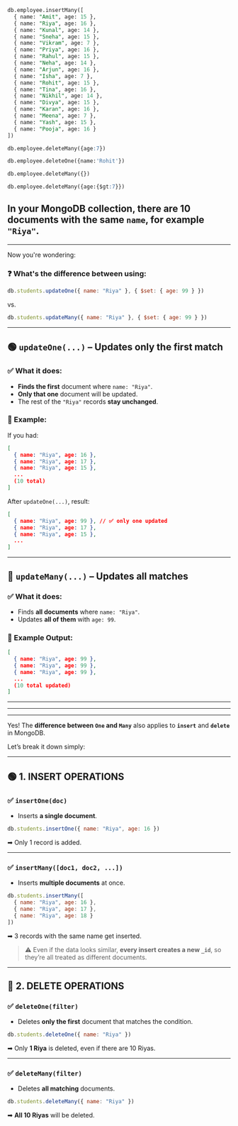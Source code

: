 ```sql
db.employee.insertMany([
  { name: "Amit", age: 15 },
  { name: "Riya", age: 16 },
  { name: "Kunal", age: 14 },
  { name: "Sneha", age: 15 },
  { name: "Vikram", age: 7 },
  { name: "Priya", age: 16 },
  { name: "Rahul", age: 15 },
  { name: "Neha", age: 14 },
  { name: "Arjun", age: 16 },
  { name: "Isha", age: 7 },
  { name: "Rohit", age: 15 },
  { name: "Tina", age: 16 },
  { name: "Nikhil", age: 14 },
  { name: "Divya", age: 15 },
  { name: "Karan", age: 16 },
  { name: "Meena", age: 7 },
  { name: "Yash", age: 15 },
  { name: "Pooja", age: 16 }
])

db.employee.deleteMany({age:7})

db.employee.deleteOne({name:'Rohit'})

db.employee.deleteMany({})

db.employee.deleteMany({age:{$gt:7}})

```

## In your MongoDB collection, **there are 10 documents with the same `name`, for example `"Riya"`**.

---

Now you're wondering:

### ❓ What's the difference between using:

```js
db.students.updateOne({ name: "Riya" }, { $set: { age: 99 } })
```

vs.

```js
db.students.updateMany({ name: "Riya" }, { $set: { age: 99 } })
```

---

## 🟢 `updateOne(...)` – Updates **only the first match**

### ✅ What it does:

* **Finds the first** document where `name: "Riya"`.
* **Only that one** document will be updated.
* The rest of the `"Riya"` records **stay unchanged**.

### 🧾 Example:

If you had:

```json
[
  { name: "Riya", age: 16 },
  { name: "Riya", age: 17 },
  { name: "Riya", age: 15 },
  ...
  (10 total)
]
```

After `updateOne(...)`, result:

```json
[
  { name: "Riya", age: 99 }, // ✅ only one updated
  { name: "Riya", age: 17 },
  { name: "Riya", age: 15 },
  ...
]
```

---

## 🔵 `updateMany(...)` – Updates **all matches**

### ✅ What it does:

* Finds **all documents** where `name: "Riya"`.
* Updates **all of them** with `age: 99`.

### 🧾 Example Output:

```json
[
  { name: "Riya", age: 99 },
  { name: "Riya", age: 99 },
  { name: "Riya", age: 99 },
  ...
  (10 total updated)
]
```

---
---
---

Yes! The **difference between `One` and `Many`** also applies to **`insert`** and **`delete`** in MongoDB.

Let’s break it down simply:

---

## 🟢 1. **INSERT OPERATIONS**

### ✅ `insertOne(doc)`

* Inserts **a single document**.

```js
db.students.insertOne({ name: "Riya", age: 16 })
```

➡ Only 1 record is added.

---

### ✅ `insertMany([doc1, doc2, ...])`

* Inserts **multiple documents** at once.

```js
db.students.insertMany([
  { name: "Riya", age: 16 },
  { name: "Riya", age: 17 },
  { name: "Riya", age: 18 }
])
```

➡ 3 records with the same name get inserted.

> ⚠️ Even if the data looks similar, **every insert creates a new `_id`**, so they’re all treated as different documents.

---

## 🔴 2. **DELETE OPERATIONS**

### ✅ `deleteOne(filter)`

* Deletes **only the first** document that matches the condition.

```js
db.students.deleteOne({ name: "Riya" })
```

➡ Only **1 Riya** is deleted, even if there are 10 Riyas.

---

### ✅ `deleteMany(filter)`

* Deletes **all matching** documents.

```js
db.students.deleteMany({ name: "Riya" })
```

➡ **All 10 Riyas** will be deleted.